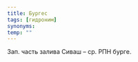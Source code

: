 ```yaml
---
title: Бургес
tags: [гидроним]
synonyms:
temp: ""
---
```


Зап. часть залива Сиваш – ср. РПН бурге.
